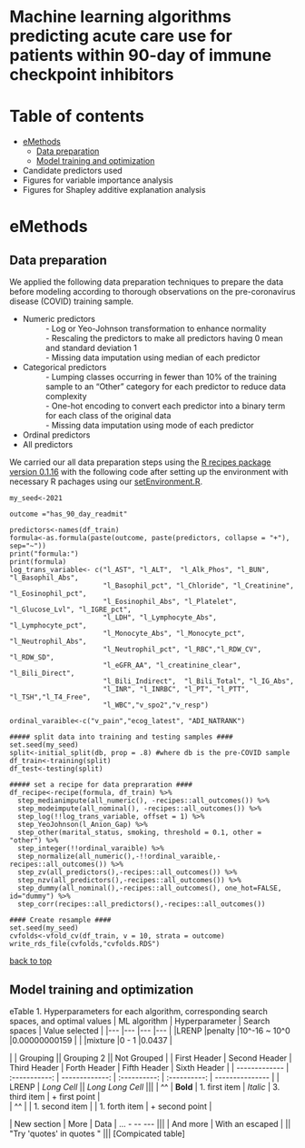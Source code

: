 # Machine learning algorithms predicting acute care use for patients within 90-day of immune checkpoint inhibitors
Table of contents
=================
<!--ts-->
 * [eMethods](#emethods)
   * [Data preparation](#data-preparation)
   * [Model training and optimization](#model-training-and-optimization) 
 * Candidate predictors used
 * Figures for variable importance analysis
 * Figures for Shapley additive explanation analysis
<!--te-->

eMethods
==============================================================
Data preparation
----------------
We applied the following data preparation techniques to prepare the data before modeling according to thorough observations on the pre-coronavirus disease (COVID) training sample. 
<ul>
  <li>Numeric predictors</li>
		<dd>- Log or Yeo-Johnson transformation to enhance normality</dd>
		<dd>- Rescaling the predictors to make all predictors having 0 mean and standard deviation 1</dd>
		<dd>- Missing data imputation using median of each predictor </dd>
  <li>Categorical predictors</li>
		<dd>- Lumping classes occurring in fewer than 10% of the training sample to an “Other” category for each predictor to reduce data complexity</dd>
		<dd>- One-hot encoding to convert each predictor into a binary term for each class of the original data</dd>
		<dd>- Missing data imputation using mode of each predictor </dd>
  <li>Ordinal predictors</li>
	<li>All predictors</li>
</ul>

We carried our all data preparation steps using the [R recipes package version 0.1.16](https://cran.r-project.org/web/packages/recipes/recipes.pdf) with the following code after setting up the environment with necessary R pachages using our [setEnvironment.R](https://github.com/inspiredcancercare/IOTOXACU/blob/ebd8db31e69fc480140ba78161109068a5273abe/setEnvironment.R).

```
my_seed<-2021

outcome ="has_90_day_readmit"

predictors<-names(df_train)
formula<-as.formula(paste(outcome, paste(predictors, collapse = "+"), sep="~"))
print("formula:")
print(formula)
log_trans_variable<- c("l_AST", "l_ALT",  "l_Alk_Phos", "l_BUN", "l_Basophil_Abs",
                       "l_Basophil_pct", "l_Chloride", "l_Creatinine", "l_Eosinophil_pct",
                       "l_Eosinophil_Abs", "l_Platelet", "l_Glucose_Lvl", "l_IGRE_pct",
                       "l_LDH", "l_Lymphocyte_Abs", "l_Lymphocyte_pct", 
                       "l_Monocyte_Abs", "l_Monocyte_pct", "l_Neutrophil_Abs",
                       "l_Neutrophil_pct", "l_RBC","l_RDW_CV", "l_RDW_SD", 
                       "l_eGFR_AA", "l_creatinine_clear", "l_Bili_Direct", 
                       "l_Bili_Indirect",  "l_Bili_Total", "l_IG_Abs",
                       "l_INR", "l_INRBC", "l_PT", "l_PTT", "l_TSH","l_T4_Free", 
                       "l_WBC","v_spo2","v_resp")

ordinal_varaible<-c("v_pain","ecog_latest", "ADI_NATRANK")

##### split data into training and testing samples ####
set.seed(my_seed)
split<-initial_split(db, prop = .8) #where db is the pre-COVID sample
df_train<-training(split)
df_test<-testing(split)

##### set a recipe for data prepraration ####
df_recipe<-recipe(formula, df_train) %>%
  step_medianimpute(all_numeric(), -recipes::all_outcomes()) %>%
  step_modeimpute(all_nominal(), -recipes::all_outcomes()) %>%
  step_log(!!log_trans_variable, offset = 1) %>%
  step_YeoJohnson(l_Anion_Gap) %>%
  step_other(marital_status, smoking, threshold = 0.1, other = "other") %>% 
  step_integer(!!ordinal_varaible) %>%
  step_normalize(all_numeric(),-!!ordinal_varaible,-recipes::all_outcomes()) %>%
  step_zv(all_predictors(),-recipes::all_outcomes()) %>%
  step_nzv(all_predictors(),-recipes::all_outcomes()) %>%
  step_dummy(all_nominal(),-recipes::all_outcomes(), one_hot=FALSE, id="dummy") %>%
  step_corr(recipes::all_predictors(),-recipes::all_outcomes())
  
#### Create resample ####
set.seed(my_seed)
cvfolds<-vfold_cv(df_train, v = 10, strata = outcome)
write_rds_file(cvfolds,"cvfolds.RDS")
```
 [back to top](#table-of-contents)
 
 Model training and optimization
 -------------------------------
 
 eTable 1. Hyperparameters for each algorithm, corresponding search spaces, and optimal values
 | ML algorithm | Hyperparameter | Search spaces | Value selected |
 |---		|---		 |---            |---		  |
 |LRENP		|penalty	 |10^-16 ~ 10^0  |0.00000000159   |
 |		|mixture 	 |0 - 1          |0.0437          |
 
 |               |          Grouping             ||         Grouping 2         ||  Not Grouped    |
| First Header  | Second Header | Third Header   | Forth Header | Fifth Header | Sixth Header    |
| ------------- | :-----------: | -------------: | :----------: | :----------: | --------------- |
| LRENP         |          *Long Cell*          ||         *Long Long Cell*                    |||
| ^^            |   **Bold**    | 1. first item  | *Italic*     | 3. third item | + first point  |\
| ^^            |               | 1. second item |              | 1. forth item | + second point |

| New section   |     More      |         Data   | ... - -- --- |||
| And more      | With an escaped \|          || "Try 'quotes' in quotes "         |||
[Compicated table]
